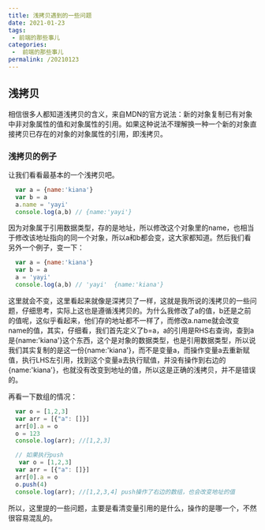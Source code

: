 ```yaml
---
title: 浅拷贝遇到的一些问题
date: 2021-01-23
tags:
 - 前端的那些事儿
categories:
 -  前端的那些事儿
permalink: /20210123
---
```


## 浅拷贝
相信很多人都知道浅拷贝的含义，来自MDN的官方说法：新的对象复制已有对象中非对象属性的值和对象属性的引用。如果这种说法不理解换一种一个新的对象直接拷贝已存在的对象的对象属性的引用，即浅拷贝。

### 浅拷贝的例子
让我们看看最基本的一个浅拷贝吧。
```js 
  var a = {name:'kiana'}
  var b = a  
  a.name = 'yayi'
  console.log(a,b) // {name:'yayi'}
```

因为对象属于引用数据类型，存的是地址，所以修改这个对象里的name，也相当于修改该地址指向的同一个对象，所以a和b都会变，这大家都知道。然后我们看另外一个例子，变一下：
```js 
  var a = {name:'kiana'}
  var b = a  
  a = 'yayi'
  console.log(a,b) // 'yayi'  {name:'kiana'}
```
这里就会不变，这里看起来就像是深拷贝了一样，这就是我所说的浅拷贝的一些问题，仔细思考，实际上这也是遵循浅拷贝的。为什么我修改了a的值，b还是之前的值呢，这似乎看起来，他们存的地址都不一样了，而修改a.name就会改变name的值，其实，仔细看，我们首先定义了b=a，a的引用是RHS右查询，查到a是{name:'kiana'}这个东西，这个是对象的数据类型，也是引用数据类型，所以说我们其实复制的是这一份{name:'kiana'}，而不是变量a，而操作变量a去重新赋值，执行LHS左引用，找到这个变量a去执行赋值，并没有操作到右边的{name:'kiana'}，也就没有改变到地址的值，所以这是正确的浅拷贝，并不是错误的。

再看一下数组的情况：
```js
  var o = [1,2,3]
  var arr = [{"a": []}]
  arr[0].a = o
  o = 123
  console.log(arr); //[1,2,3]

  // 如果执行push
   var o = [1,2,3]
  var arr = [{"a": []}]
  arr[0].a = o
  o.push(4)
  console.log(arr); //[1,2,3,4] push操作了右边的数组，也会改变地址的值

```

所以，这里提的一些问题，主要是看清变量引用的是什么，操作的是哪一个，不然很容易混乱的。

